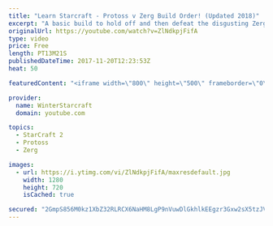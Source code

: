 ```yaml
---
title: "Learn Starcraft - Protoss v Zerg Build Order! (Updated 2018)"
excerpt: "A basic build to hold off and then defeat the disgusting Zerg! Meant for lower level players who have little direction, not for high level players looking for the dankest meta :) -- Watch live at https://www.twitch.tv/wintergaming"
originalUrl: https://youtube.com/watch?v=ZlNdkpjFifA
type: video
price: Free
length: PT13M21S
publishedDateTime: 2017-11-20T12:23:53Z
heat: 50

featuredContent: "<iframe width=\"800\" height=\"500\" frameborder=\"0\" src=\"https://www.youtube.com/embed/ZlNdkpjFifA\" allow=\"accelerometer; autoplay; encrypted-media; gyroscope; picture-in-picture\" allowfullscreen></iframe>"

provider:
  name: WinterStarcraft
  domain: youtube.com

topics:
  - StarCraft 2
  - Protoss
  - Zerg

images:
  - url: https://i.ytimg.com/vi/ZlNdkpjFifA/maxresdefault.jpg
    width: 1280
    height: 720
    isCached: true

secured: "2GmpS856M0kz1XbZ32RLRCX6NaHM8LgP9nVuwDlGkhlkEEgzr3Gxw2sX5tzJVYYEQd6AigrrCLwVvQDFNkRkOuURGnRj7BrxmY/2LalAeVlRTn4BuYv/OZHHo/TuCUzjBPu+qvsHp9EXA19d0Te3b8IWQhW3hgXalLeOtzr2KbUI7NPy0jDZfDxH9aHsU2Fuxm1HEbskVfYvElspwizW0Gt0xfUHV3KAWGUtznY+21QG6w/+9X7F7Mmi+mIW1slcJHo9MI6P7FNdclXiSuWYBN64AaNQ5oXR1fPVZdhwRnbT+oNnzgsYgsDzt4RhgASl3qMTzMtoi0mqNaJ7X+onskDo7Z3Gu4LzmY9TX+r+wNVfVTO2O1FV6EN2MKIXeRDRHUfHC7YKgcK01meEQulL2uNdF5mJ/pFTaOGourg1Rdw=;vgPneTM8mWVBw5UpgVB9RA=="
---
```


